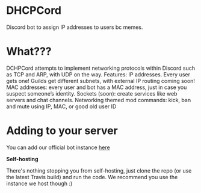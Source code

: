 # DHCPCord
Discord bot to assign IP addresses to users bc memes.

# What???

DCHPCord attempts to implement networking protocols within Discord such as TCP and ARP, with UDP on the way.
Features: 
IP addresses. Every user gets one! Guilds get different subnets, with external IP routing coming soon!
MAC addresses: every user and bot has a MAC address, just in case you suspect someone’s identity.
Sockets (soon): create services like web servers and chat channels.
Networking themed mod commands: kick, ban and mute using IP, MAC, or good old user ID

# Adding to your server

You can add our official bot instance [here](https://discordapp.com/api/oauth2/authorize?client_id=476060627518095361&permissions=268438534&scope=bot)

**Self-hosting**

There's nothing stopping you from self-hosting, just clone the repo (or use the latest Travis build) and run the code. We recommend you use the instance we host though :)
